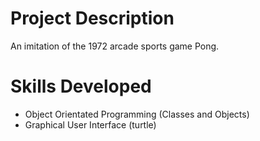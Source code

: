 # Project Description
An imitation of the 1972 arcade sports game Pong.

# Skills Developed
- Object Orientated Programming (Classes and Objects)
- Graphical User Interface (turtle)
